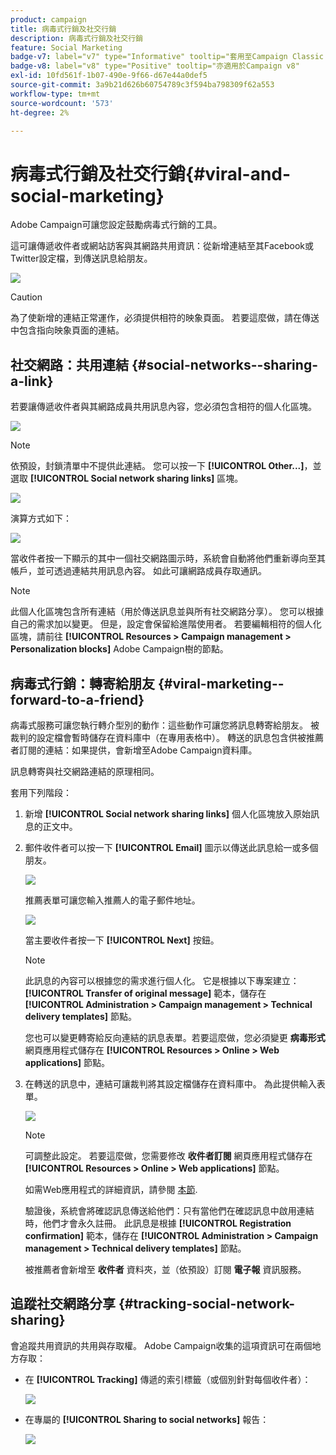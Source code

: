 ```yaml
---
product: campaign
title: 病毒式行銷及社交行銷
description: 病毒式行銷及社交行銷
feature: Social Marketing
badge-v7: label="v7" type="Informative" tooltip="套用至Campaign Classic v7"
badge-v8: label="v8" type="Positive" tooltip="亦適用於Campaign v8"
exl-id: 10fd561f-1b07-490e-9f66-d67e44a0def5
source-git-commit: 3a9b21d626b60754789c3f594ba798309f62a553
workflow-type: tm+mt
source-wordcount: '573'
ht-degree: 2%

---
```


# 病毒式行銷及社交行銷{#viral-and-social-marketing}



Adobe Campaign可讓您設定鼓勵病毒式行銷的工具。

這可讓傳遞收件者或網站訪客與其網路共用資訊：從新增連結至其Facebook或Twitter設定檔，到傳送訊息給朋友。

![](assets/s_ncs_user_viral_icons.png)

>[!CAUTION]
>
>為了使新增的連結正常運作，必須提供相符的映象頁面。 若要這麼做，請在傳送中包含指向映象頁面的連結。

## 社交網路：共用連結 {#social-networks--sharing-a-link}

若要讓傳遞收件者與其網路成員共用訊息內容，您必須包含相符的個人化區塊。

![](assets/s_ncs_user_viral_add_link.png)

>[!NOTE]
>
>依預設，封鎖清單中不提供此連結。 您可以按一下 **[!UICONTROL Other...]**，並選取 **[!UICONTROL Social network sharing links]** 區塊。

![](assets/s_ncs_user_viral_add_link_via_others.png)

演算方式如下：

![](assets/s_ncs_user_viral_add_link_rendering.png)

當收件者按一下顯示的其中一個社交網路圖示時，系統會自動將他們重新導向至其帳戶，並可透過連結共用訊息內容。 如此可讓網路成員存取通訊。

>[!NOTE]
>
>此個人化區塊包含所有連結（用於傳送訊息並與所有社交網路分享）。 您可以根據自己的需求加以變更。 但是，設定會保留給進階使用者。 若要編輯相符的個人化區塊，請前往 **[!UICONTROL Resources > Campaign management > Personalization blocks]** Adobe Campaign樹的節點。

## 病毒式行銷：轉寄給朋友 {#viral-marketing--forward-to-a-friend}

病毒式服務可讓您執行轉介型別的動作：這些動作可讓您將訊息轉寄給朋友。 被裁判的設定檔會暫時儲存在資料庫中（在專用表格中）。 轉送的訊息包含供被推薦者訂閱的連結：如果提供，會新增至Adobe Campaign資料庫。

訊息轉寄與社交網路連結的原理相同。

套用下列階段：

1. 新增 **[!UICONTROL Social network sharing links]** 個人化區塊放入原始訊息的正文中。
1. 郵件收件者可以按一下 **[!UICONTROL Email]** 圖示以傳送此訊息給一或多個朋友。

   ![](assets/s_ncs_user_viral_email_link.png)

   推薦表單可讓您輸入推薦人的電子郵件地址。

   ![](assets/s_ncs_user_viral_email_msg.png)

   當主要收件者按一下 **[!UICONTROL Next]** 按鈕。

   >[!NOTE]
   >
   >此訊息的內容可以根據您的需求進行個人化。 它是根據以下專案建立： **[!UICONTROL Transfer of original message]** 範本，儲存在 **[!UICONTROL Administration > Campaign management > Technical delivery templates]** 節點。
   >
   >您也可以變更轉寄給反向連結的訊息表單。若要這麼做，您必須變更 **病毒形式** 網頁應用程式儲存在 **[!UICONTROL Resources > Online > Web applications]** 節點。

1. 在轉送的訊息中，連結可讓裁判將其設定檔儲存在資料庫中。 為此提供輸入表單。

   ![](assets/s_ncs_user_viral_create_account_form.png)

   >[!NOTE]
   >
   >可調整此設定。 若要這麼做，您需要修改 **收件者訂閱** 網頁應用程式儲存在 **[!UICONTROL Resources > Online > Web applications]** 節點。
   >
   >如需Web應用程式的詳細資訊，請參閱 [本節](../../web/using/about-web-applications.md).

   驗證後，系統會將確認訊息傳送給他們：只有當他們在確認訊息中啟用連結時，他們才會永久註冊。 此訊息是根據 **[!UICONTROL Registration confirmation]** 範本，儲存在 **[!UICONTROL Administration > Campaign management > Technical delivery templates]** 節點。

   被推薦者會新增至 **收件者** 資料夾，並（依預設）訂閱 **電子報** 資訊服務。

## 追蹤社交網路分享 {#tracking-social-network-sharing}

會追蹤共用資訊的共用與存取權。 Adobe Campaign收集的這項資訊可在兩個地方存取：

* 在 **[!UICONTROL Tracking]** 傳遞的索引標籤（或個別針對每個收件者）：

  ![](assets/s_ncs_user_network_del_tracking_tab.png)

* 在專屬的 **[!UICONTROL Sharing to social networks]** 報告：

  ![](assets/s_ncs_user_viral_report.png)
